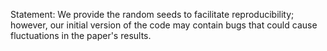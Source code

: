 Statement: We provide the random seeds to facilitate reproducibility; however, our initial version of the code may contain bugs that could cause fluctuations in the paper's results.
